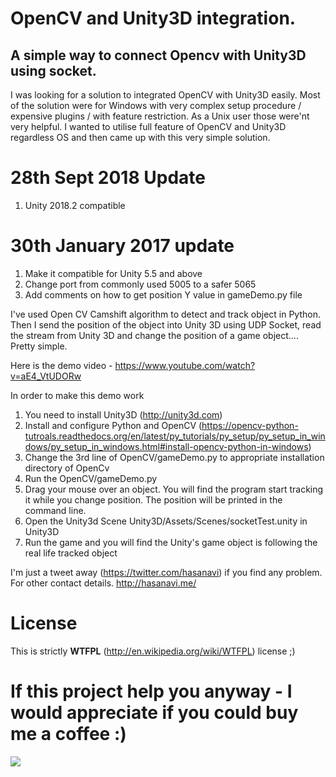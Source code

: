 # OpenCV and Unity3D integration.
## A simple way to connect Opencv with Unity3D using socket.

I was looking for a solution to integrated OpenCV with Unity3D easily. Most of the solution were for Windows with very complex setup procedure / expensive plugins / with feature restriction. As a Unix user those were'nt very helpful. I wanted to utilise full feature of OpenCV and Unity3D regardless OS and then came up with this very simple solution.

# 28th Sept 2018 Update
1. Unity 2018.2 compatible

# 30th January 2017 update
1. Make it compatible for Unity 5.5 and above
2. Change port from commonly used 5005 to a safer 5065
3. Add comments on how to get position Y value in gameDemo.py file

I've used Open CV Camshift algorithm to detect and track object in Python. Then I send the position of the object into Unity 3D using UDP Socket, read the stream from Unity 3D and change the position of a game object.... Pretty simple.

Here is the demo video - https://www.youtube.com/watch?v=aE4_VtUDORw

In order to make this demo work

1. You need to install Unity3D (http://unity3d.com)
2. Install and configure Python and OpenCV (https://opencv-python-tutroals.readthedocs.org/en/latest/py_tutorials/py_setup/py_setup_in_windows/py_setup_in_windows.html#install-opencv-python-in-windows)
3. Change the 3rd line of OpenCV/gameDemo.py to appropriate installation directory of OpenCv
4. Run the OpenCV/gameDemo.py
5. Drag your mouse over an object. You will find the program start tracking it while you change position. The position will be printed in the command line.
6. Open the Unity3d Scene Unity3D/Assets/Scenes/socketTest.unity in Unity3D
7. Run the game and you will find the Unity's game object is following the real life tracked object


I'm just a tweet away (https://twitter.com/hasanavi) if you find any problem. For other contact details. http://hasanavi.me/

# License
This is strictly **WTFPL** (http://en.wikipedia.org/wiki/WTFPL) license ;)

# If this project help you anyway - I would appreciate if you could buy me a coffee :)

[<img src="https://az743702.vo.msecnd.net/cdn/kofi3.png?v=0">](https://ko-fi.com/A83533OD)
